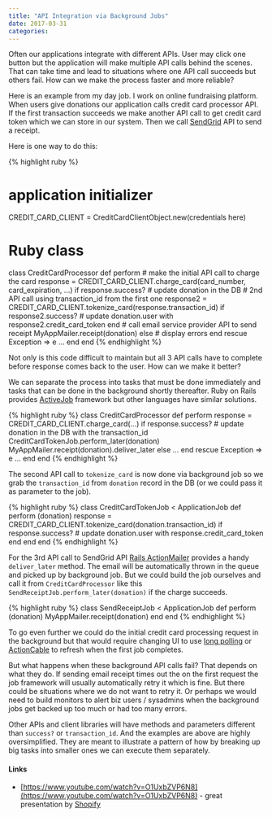```yaml
---
title: "API Integration via Background Jobs"
date: 2017-03-31
categories:
---
```


Often our applications integrate with different APIs.  User may click one button but the application will make multiple API calls behind the scenes.  That can take time and lead to situations where one API call succeeds but others fail.  How can we make the process faster and more reliable?

Here is an example from my day job.  I work on online fundraising platform.  When users give donations our application calls credit card processor API.  If the first transaction succeeds we make another API call to get credit card token which we can store in our system.  Then we call [SendGrid](https://sendgrid.com) API to send a receipt.  

Here is one way to do this:

{% highlight ruby %}
# application initializer
CREDIT_CARD_CLIENT = CreditCardClientObject.new(credentials here)
# Ruby class
class CreditCardProcessor
  def perform
    # make the initial API call to charge the card
    response = CREDIT_CARD_CLIENT.charge_card(card_number, card_expiration, ...)
    if response.success?
      # update donation in the DB
      # 2nd API call using transaction_id from the first one
      response2 = CREDIT_CARD_CLIENT.tokenize_card(response.transaction_id)
      if response2.success?
        # update donation.user with response2.credit_card_token
      end
      # call email service provider API to send receipt
      MyAppMailer.receipt(donation)
    else
      # display errors
    end
  rescue Exception => e
    ...
  end
end
{% endhighlight %}

Not only is this code difficult to maintain but all 3 API calls have to complete before response comes back to the user.  How can we make it better?  

We can separate the process into tasks that must be done immediately and tasks that can be done in the background shortly thereafter.  Ruby on Rails provides [ActiveJob](http://guides.rubyonrails.org/active_job_basics.html) framework but other languages have similar solutions.  

{% highlight ruby %}
class CreditCardProcessor
  def perform
    response = CREDIT_CARD_CLIENT.charge_card(...)
    if response.success?
      # update donation in the DB with the transaction_id
      CreditCardTokenJob.perform_later(donation)
      MyAppMailer.receipt(donation).deliver_later
    else
      ...
    end
  rescue Exception => e
    ...
  end
end
{% endhighlight %}

The second API call to `tokenize_card` is now done via background job so we grab the `transaction_id` from `donation` record in the DB (or we could pass it as parameter to the job).

{% highlight ruby %}
class CreditCardTokenJob < ApplicationJob
  def perform (donation)
    response = CREDIT_CARD_CLIENT.tokenize_card(donation.transaction_id)
    if response.success?
      # update donation.user with response.credit_card_token
    end
  end
end
{% endhighlight %}

For the 3rd API call to SendGrid API [Rails ActionMailer](http://guides.rubyonrails.org/action_mailer_basics.html) provides a handy `deliver_later` method.  The email will be automatically thrown in the queue and picked up by background job.  But we could build the job ourselves and call it from `CreditCardProcessor` like this `SendReceiptJob.perform_later(donation)` if the charge succeeds.

{% highlight ruby %}
class SendReceiptJob < ApplicationJob
  def perform (donation)
    MyAppMailer.receipt(donation)
  end
end
{% endhighlight %}

To go even further we could do the initial credit card processing request in the background but that would require changing UI to use [long polling](https://www.pubnub.com/blog/2014-12-01-http-long-polling/) or [ActionCable](http://guides.rubyonrails.org/action_cable_overview.html) to refresh when the first job completes.  

But what happens when these background API calls fail?  That depends on what they do.  If sending email receipt times out the on the first request the job framework will usually automatically retry it which is fine.  But there could be situations where we do not want to retry it.  Or perhaps we would need to build monitors to alert biz users / sysadmins when the background jobs get backed up too much or had too many errors.

Other APIs and client libraries will have methods and parameters different than `success?` or `transaction_id`.  And the examples are above are highly oversimplified.  They are meant to illustrate a pattern of how by breaking up big tasks into smaller ones we can execute them separately.  

#### Links
* [https://www.youtube.com/watch?v=O1UxbZVP6N8](https://www.youtube.com/watch?v=O1UxbZVP6N8) - great presentation by [Shopify](https://www.shopify.com)
